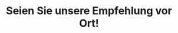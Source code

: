 ---
  title: Seien Sie unsere Empfehlung vor Ort!
  class: content-center
  layout: link-section
  links:
    - uri: /contact-dentists
      title: Jetzt Kontaktieren
      class: secondary outlined
---